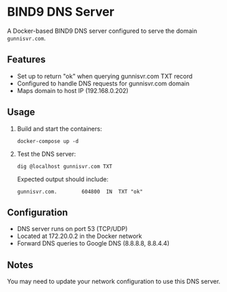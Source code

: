 # BIND9 DNS Server

A Docker-based BIND9 DNS server configured to serve the domain `gunnisvr.com`.

## Features

- Set up to return "ok" when querying gunnisvr.com TXT record
- Configured to handle DNS requests for gunnisvr.com domain
- Maps domain to host IP (192.168.0.202)

## Usage

1. Build and start the containers:
   ```
   docker-compose up -d
   ```

2. Test the DNS server:
   ```
   dig @localhost gunnisvr.com TXT
   ```

   Expected output should include:
   ```
   gunnisvr.com.		604800	IN	TXT	"ok"
   ```

## Configuration

- DNS server runs on port 53 (TCP/UDP)
- Located at 172.20.0.2 in the Docker network
- Forward DNS queries to Google DNS (8.8.8.8, 8.8.4.4)

## Notes

You may need to update your network configuration to use this DNS server.